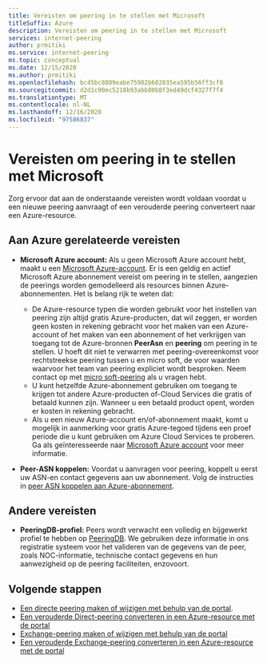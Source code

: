 ```yaml
---
title: Vereisten om peering in te stellen met Microsoft
titleSuffix: Azure
description: Vereisten om peering in te stellen met Microsoft
services: internet-peering
author: prmitiki
ms.service: internet-peering
ms.topic: conceptual
ms.date: 12/15/2020
ms.author: prmitiki
ms.openlocfilehash: bc45bc8809eabe75902b602835ea595b56ff3cf8
ms.sourcegitcommit: d2d1c90ec5218b93abb80b8f3ed49dcf4327f7f4
ms.translationtype: MT
ms.contentlocale: nl-NL
ms.lasthandoff: 12/16/2020
ms.locfileid: "97586837"
---
```

# <a name="prerequisites-to-set-up-peering-with-microsoft"></a>Vereisten om peering in te stellen met Microsoft

Zorg ervoor dat aan de onderstaande vereisten wordt voldaan voordat u een nieuwe peering aanvraagt of een verouderde peering converteert naar een Azure-resource.

## <a name="azure-related-prerequisites"></a>Aan Azure gerelateerde vereisten
* **Microsoft Azure account:** Als u geen Microsoft Azure account hebt, maakt u een [Microsoft Azure-account](https://azure.microsoft.com/free). Er is een geldig en actief Microsoft Azure abonnement vereist om peering in te stellen, aangezien de peerings worden gemodelleerd als resources binnen Azure-abonnementen. Het is belang rijk te weten dat:
    * De Azure-resource typen die worden gebruikt voor het instellen van peering zijn altijd gratis Azure-producten, dat wil zeggen, er worden geen kosten in rekening gebracht voor het maken van een Azure-account of het maken van een abonnement of het verkrijgen van toegang tot de Azure-bronnen **PeerAsn** en **peering** om peering in te stellen. U hoeft dit niet te verwarren met peering-overeenkomst voor rechtstreekse peering tussen u en micro soft, de voor waarden waarvoor het team van peering expliciet wordt besproken. Neem contact op met [micro soft-peering](mailto:peering@microsoft.com) als u vragen hebt.
    * U kunt hetzelfde Azure-abonnement gebruiken om toegang te krijgen tot andere Azure-producten of-Cloud Services die gratis of betaald kunnen zijn. Wanneer u een betaald product opent, worden er kosten in rekening gebracht.
    * Als u een nieuw Azure-account en/of-abonnement maakt, komt u mogelijk in aanmerking voor gratis Azure-tegoed tijdens een proef periode die u kunt gebruiken om Azure Cloud Services te proberen. Ga als geïnteresseerde naar [Microsoft Azure account](https://azure.microsoft.com/free) voor meer informatie.

* **Peer-ASN koppelen:** Voordat u aanvragen voor peering, koppelt u eerst uw ASN-en contact gegevens aan uw abonnement. Volg de instructies in [peer ASN koppelen aan Azure-abonnement](howto-subscription-association-powershell.md).

## <a name="other-prerequisites"></a>Andere vereisten
* **PeeringDB-profiel:** Peers wordt verwacht een volledig en bijgewerkt profiel te hebben op [PeeringDB](https://www.peeringdb.com). We gebruiken deze informatie in ons registratie systeem voor het valideren van de gegevens van de peer, zoals NOC-informatie, technische contact gegevens en hun aanwezigheid op de peering faciliteiten, enzovoort.

## <a name="next-steps"></a>Volgende stappen

* [Een directe peering maken of wijzigen met behulp van de portal](howto-direct-portal.md).
* [Een verouderde Direct-peering converteren in een Azure-resource met de portal](howto-legacy-direct-portal.md)
* [Exchange-peering maken of wijzigen met behulp van de portal](howto-exchange-portal.md)
* [Een verouderde Exchange-peering converteren in een Azure-resource met de portal](howto-legacy-exchange-portal.md)